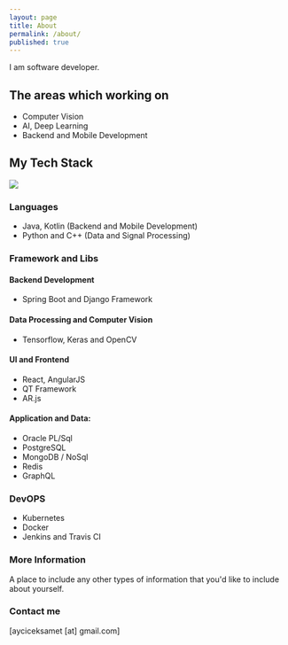 ```yaml
---
layout: page
title: About
permalink: /about/
published: true
---
```


I am software developer.

## The areas which working on 
- Computer Vision
- AI, Deep Learning
- Backend and Mobile Development

## My Tech Stack

![]({{site.baseurl}}/images/undraw_taking_notes_tjaf.png?s=200)




### Languages
- Java, Kotlin (Backend and Mobile Development)
- Python and C++ (Data and Signal Processing)

### Framework and Libs

#### Backend Development
- Spring Boot and Django Framework

#### Data Processing and Computer Vision
- Tensorflow, Keras and OpenCV

#### UI and Frontend
- React, AngularJS
- QT Framework
- AR.js

#### Application and Data:
- Oracle PL/Sql
- PostgreSQL
- MongoDB / NoSql
- Redis
- GraphQL

### DevOPS
- Kubernetes 
- Docker 
- Jenkins and Travis CI


### More Information

A place to include any other types of information that you'd like to include about yourself.

### Contact me

[ayciceksamet [at] gmail.com]
